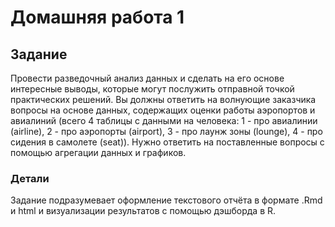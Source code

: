 # Домашняя работа 1

## Задание

Провести разведочный анализ данных и сделать на его основе интересные выводы, 
которые могут послужить отправной точкой практических решений. 
Вы должны ответить на волнующие заказчика вопросы на основе данных, содержащих оценки работы аэропортов и авиалиний 
(всего 4 таблицы с данными на человека: 1 - про авиалинии (airline), 2 - про аэропорты (airport), 3 - про лаунж зоны (lounge), 4 - про сидения в самолете (seat)). 
Нужно ответить на поставленные вопросы с помощью агрегации данных и графиков.

### Детали

Задание подразумевает оформление текстового отчёта в формате .Rmd и html и визуализации результатов с помощью дэшборда в R. 

